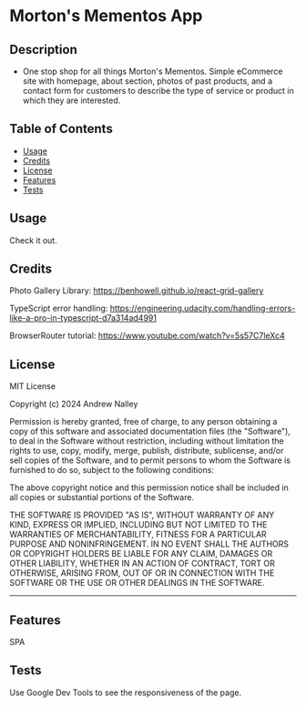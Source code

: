 # Morton's Mementos App

## Description

- One stop shop for all things Morton's Mementos. Simple eCommerce site with homepage, about section, photos of past products, and a contact form for customers to describe the type of service or product in which they are interested. 


## Table of Contents

- [Usage](#usage)
- [Credits](#credits)
- [License](#license)
- [Features](#features)
- [Tests](#tests)


## Usage

Check it out. 


## Credits

Photo Gallery Library: https://benhowell.github.io/react-grid-gallery

TypeScript error handling: https://engineering.udacity.com/handling-errors-like-a-pro-in-typescript-d7a314ad4991

BrowserRouter tutorial: https://www.youtube.com/watch?v=5s57C7leXc4


## License

MIT License

Copyright (c) 2024 Andrew Nalley

Permission is hereby granted, free of charge, to any person obtaining a copy
of this software and associated documentation files (the "Software"), to deal
in the Software without restriction, including without limitation the rights
to use, copy, modify, merge, publish, distribute, sublicense, and/or sell
copies of the Software, and to permit persons to whom the Software is
furnished to do so, subject to the following conditions:

The above copyright notice and this permission notice shall be included in all
copies or substantial portions of the Software.

THE SOFTWARE IS PROVIDED "AS IS", WITHOUT WARRANTY OF ANY KIND, EXPRESS OR
IMPLIED, INCLUDING BUT NOT LIMITED TO THE WARRANTIES OF MERCHANTABILITY,
FITNESS FOR A PARTICULAR PURPOSE AND NONINFRINGEMENT. IN NO EVENT SHALL THE
AUTHORS OR COPYRIGHT HOLDERS BE LIABLE FOR ANY CLAIM, DAMAGES OR OTHER
LIABILITY, WHETHER IN AN ACTION OF CONTRACT, TORT OR OTHERWISE, ARISING FROM,
OUT OF OR IN CONNECTION WITH THE SOFTWARE OR THE USE OR OTHER DEALINGS IN THE
SOFTWARE.

---

## Features

SPA 




## Tests


Use Google Dev Tools to see the responsiveness of the page.


